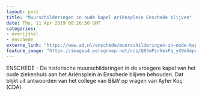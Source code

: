 ```yaml
---
layout: post
title: "Muurschilderingen in oude kapel Ariënsplein Enschede blijven"
date: Thu, 11 Apr 2019 08:26:50 GMT
categories: 
- overijssel 
- enschede 
externe_link: "https://www.ad.nl/enschede/muurschilderingen-in-oude-kapel-ariensplein-enschede-blijven~ac264877/"
feature_image: "https://images4.persgroep.net/rcs/Q83ePzrhexPq_yX9mS4pePU0Y-o/diocontent/145295112/_fitwidth/400/?appId=21791a8992982cd8da851550a453bd7f&quality=0.7"
---
```


ENSCHEDE - De historische muurschilderingen in de vroegere kapel van het oude ziekenhuis aan het Ariënsplein in Enschede blijven behouden. Dat blijkt uit antwoorden van het college van B&W op vragen van Ayfer Koç (CDA).
